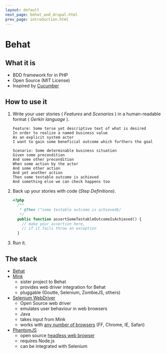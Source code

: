 ```yaml
---
layout: default
next_page: behat_and_drupal.html
prev_page: introduction.html
---
```


# Behat

## What it is

* BDD framework for in PHP
* Open Source (MIT License)
* Inspired by [Cucumber](http://cukes.info/)

## How to use it

1. Write your user stories ( _Features_ and _Scenarios_ ) in a human-readable format ( _Gerkin language_ ).

    ```gherkin
    Feature: Some terse yet descriptive text of what is desired
    In order to realize a named business value
    As an explicit system actor
    I want to gain some beneficial outcome which furthers the goal

    Scenario: Some determinable business situation
    Given some precondition
    And some other precondition
    When some action by the actor
    And some other action
    And yet another action
    Then some testable outcome is achieved
    And something else we can check happens too
    ```

2. Back up your stories with code (_Step Definitions_).

    ```php
    <?php
      /**
       * @Then /^some testable outcome is achieved$/
       */
      public function assertSomeTestableOutcomeIsAchieved() {
        // make your assertion here,
        // if it fails throw an exception
      }
    ```

3. Run it.

## The stack

* [Behat](http://behat.org/)
* [Mink](http://mink.behat.org/)
    * sister project to Behat
    * provides web driver integration for Behat
    * pluggable (Goutte, Selenium, ZombieJS, others)
* [Selenium WebDriver](http://docs.seleniumhq.org/)
    * Open Source web driver
    * emulates user behaviour in web browsers
    * Java
    * takes input from Mink
    * works with [any number of browsers](http://docs.seleniumhq.org/about/platforms.jsp#browsers) (FF, Chrome, IE, Safari)
*  [PhantomJS](http://phantomjs.org/)
    * open source [headless web browser](http://blog.arhg.net/2009/10/what-is-headless-browser.html)
    * requires Node.js
    * can be integrated with Selenium

